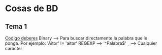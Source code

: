 # Cosas de BD
## Tema 1
[Codigo deberes](code-work.md)
Binary --> Para buscar directamente la palabra que le ponga. Por ejemplo: 'Aitor' != 'aitor'
REGEXP --> '^Palabra$' _ --> Cualquier caracter
